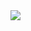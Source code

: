 <a>
  <img align="center" src="https://github-readme-stats.vercel.app/api?username=resist15&count_private=true&border_radius=8&theme=tokyonight&include_all_commits=true" />
</a>

